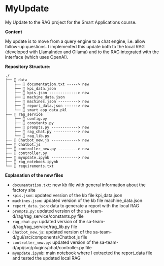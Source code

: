# MyUpdate
My Update to the RAG project for the Smart Applications course.

**Content**

My update is to move from a query engine to a chat engine, i.e. allow follow-up questions. I implemented this update both to the local RAG (developed with LlamaIndex and Ollama) and to the RAG integrated with the interface (which uses OpenAI).

**Repository Structure:**
```
./
├── 📂 data
│   ├── 📄 documentation.txt -----> new
│   ├── 📄 kpi_data.json
│   ├── 📄 kpis.json -------------> new
│   ├── 📄 machine_data.json
│   ├── 📄 machines.json ---------> new
│   ├── 📄 report_data.json ------> new
│   └── 📄 smart_app_data.pkl
├── 📂 rag_service
│   ├── 📄 config.py
│   ├── 📄 constants.py
│   ├── 📄 prompts.py ------------> new
│   ├── 📄 rag_chat.py -----------> new
│   └── 📄 rag_lib.py
├── 📄 Chatbot_new.js ------------> new
├── 📄 Chatbot.js
├── 📄 controller_new.py ---------> new
├── 📄 controller.py
├── 📄 myupdate.ipynb ------------> new
├── 📄 rag_notebook.ipynb
└── 📄 requirements.txt
```

**Explanation of the new files**
- `documentation.txt`: new kb file with general information about the factory site
- `kpis.json`: updated version of the kb file kpi_data.json
- `machines.json`: updated version of the kb file machine_data.json
- `report_data.json`: data to generate a report with the local RAG
- `prompts.py`: updated version of the sa-team-d/rag/rag_service/constants.py file
- `rag_chat.py`: updated version of the sa-team-d/rag/rag_service/rag_lib.py file
- `Chatbot_new.js`: updated version of the sa-team-d/gui/src/components/Chatbot.js file
- `controller_new.py`: updated version of the sa-team-d/api/src/plugins/chat/controller.py file
- `myupdate.ipynb`: main notebook where I extracted the report_data file and tested the updated local RAG